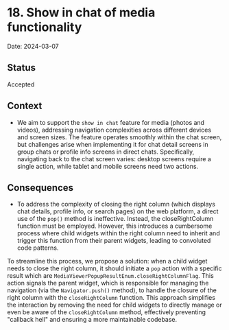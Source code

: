 # 18. Show in chat of media functionality

Date: 2024-03-07

## Status

Accepted

## Context

- We aim to support the `show in chat` feature for media (photos and videos), addressing navigation complexities across different devices and screen sizes. The feature operates smoothly within the chat screen, but challenges arise when implementing it for chat detail screens in group chats or profile info screens in direct chats. Specifically, navigating back to the chat screen varies: desktop screens require a single action, while tablet and mobile screens need two actions.

## Consequences

- To address the complexity of closing the right column (which displays chat details, profile info, or search pages) on the web platform, a direct use of the `pop()` method is ineffective. Instead, the closeRightColumn function must be employed. However, this introduces a cumbersome process where child widgets within the right column need to inherit and trigger this function from their parent widgets, leading to convoluted code patterns.

To streamline this process, we propose a solution: when a child widget needs to close the right column, it should initiate a `pop` action with a specific result which are `MediaViewerPopupResultEnum.closeRightColumnFlag`. This action signals the parent widget, which is responsible for managing the navigation (via the `Navigator.push()` method), to handle the closure of the right column with the `closeRightColumn` function. This approach simplifies the interaction by removing the need for child widgets to directly manage or even be aware of the `closeRightColumn` method, effectively preventing "callback hell" and ensuring a more maintainable codebase.